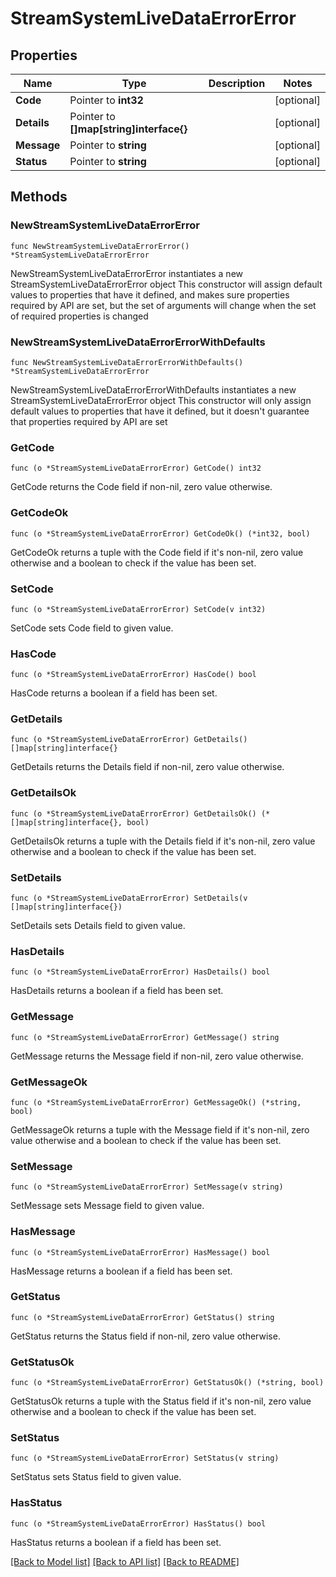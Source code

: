 # StreamSystemLiveDataErrorError

## Properties

Name | Type | Description | Notes
------------ | ------------- | ------------- | -------------
**Code** | Pointer to **int32** |  | [optional] 
**Details** | Pointer to **[]map[string]interface{}** |  | [optional] 
**Message** | Pointer to **string** |  | [optional] 
**Status** | Pointer to **string** |  | [optional] 

## Methods

### NewStreamSystemLiveDataErrorError

`func NewStreamSystemLiveDataErrorError() *StreamSystemLiveDataErrorError`

NewStreamSystemLiveDataErrorError instantiates a new StreamSystemLiveDataErrorError object
This constructor will assign default values to properties that have it defined,
and makes sure properties required by API are set, but the set of arguments
will change when the set of required properties is changed

### NewStreamSystemLiveDataErrorErrorWithDefaults

`func NewStreamSystemLiveDataErrorErrorWithDefaults() *StreamSystemLiveDataErrorError`

NewStreamSystemLiveDataErrorErrorWithDefaults instantiates a new StreamSystemLiveDataErrorError object
This constructor will only assign default values to properties that have it defined,
but it doesn't guarantee that properties required by API are set

### GetCode

`func (o *StreamSystemLiveDataErrorError) GetCode() int32`

GetCode returns the Code field if non-nil, zero value otherwise.

### GetCodeOk

`func (o *StreamSystemLiveDataErrorError) GetCodeOk() (*int32, bool)`

GetCodeOk returns a tuple with the Code field if it's non-nil, zero value otherwise
and a boolean to check if the value has been set.

### SetCode

`func (o *StreamSystemLiveDataErrorError) SetCode(v int32)`

SetCode sets Code field to given value.

### HasCode

`func (o *StreamSystemLiveDataErrorError) HasCode() bool`

HasCode returns a boolean if a field has been set.

### GetDetails

`func (o *StreamSystemLiveDataErrorError) GetDetails() []map[string]interface{}`

GetDetails returns the Details field if non-nil, zero value otherwise.

### GetDetailsOk

`func (o *StreamSystemLiveDataErrorError) GetDetailsOk() (*[]map[string]interface{}, bool)`

GetDetailsOk returns a tuple with the Details field if it's non-nil, zero value otherwise
and a boolean to check if the value has been set.

### SetDetails

`func (o *StreamSystemLiveDataErrorError) SetDetails(v []map[string]interface{})`

SetDetails sets Details field to given value.

### HasDetails

`func (o *StreamSystemLiveDataErrorError) HasDetails() bool`

HasDetails returns a boolean if a field has been set.

### GetMessage

`func (o *StreamSystemLiveDataErrorError) GetMessage() string`

GetMessage returns the Message field if non-nil, zero value otherwise.

### GetMessageOk

`func (o *StreamSystemLiveDataErrorError) GetMessageOk() (*string, bool)`

GetMessageOk returns a tuple with the Message field if it's non-nil, zero value otherwise
and a boolean to check if the value has been set.

### SetMessage

`func (o *StreamSystemLiveDataErrorError) SetMessage(v string)`

SetMessage sets Message field to given value.

### HasMessage

`func (o *StreamSystemLiveDataErrorError) HasMessage() bool`

HasMessage returns a boolean if a field has been set.

### GetStatus

`func (o *StreamSystemLiveDataErrorError) GetStatus() string`

GetStatus returns the Status field if non-nil, zero value otherwise.

### GetStatusOk

`func (o *StreamSystemLiveDataErrorError) GetStatusOk() (*string, bool)`

GetStatusOk returns a tuple with the Status field if it's non-nil, zero value otherwise
and a boolean to check if the value has been set.

### SetStatus

`func (o *StreamSystemLiveDataErrorError) SetStatus(v string)`

SetStatus sets Status field to given value.

### HasStatus

`func (o *StreamSystemLiveDataErrorError) HasStatus() bool`

HasStatus returns a boolean if a field has been set.


[[Back to Model list]](../README.md#documentation-for-models) [[Back to API list]](../README.md#documentation-for-api-endpoints) [[Back to README]](../README.md)


